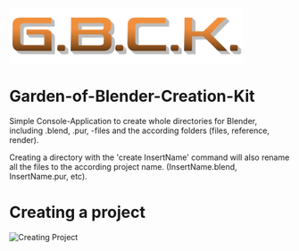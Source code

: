 <img style="max-height:100px;" src="Media\gbck.png" alt="G.B.C.K." size=50%>

# Garden-of-Blender-Creation-Kit
 Simple Console-Application to create whole directories for Blender, including .blend, .pur, -files and the according folders (files, reference, render).

Creating a directory with the 'create InsertName' command will also rename all the files to the according project name. (InsertName.blend, InsertName.pur, etc).

# Creating a project
<img style="max-height:100px;" src="Media\creating_project.gif" alt="Creating Project">
